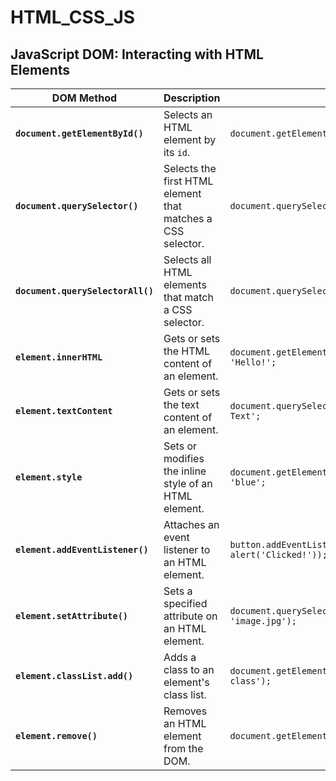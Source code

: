 # HTML_CSS_JS

## JavaScript DOM: Interacting with HTML Elements

| **DOM Method**                 | **Description**                                               | **Example**                                                            | **Usage**                                                       |
|---------------------------------|---------------------------------------------------------------|------------------------------------------------------------------------|-----------------------------------------------------------------|
| **`document.getElementById()`** | Selects an HTML element by its `id`.                          | `document.getElementById('myDiv');`                                    | Selects an element with `id="myDiv"`.                           |
| **`document.querySelector()`**  | Selects the first HTML element that matches a CSS selector.   | `document.querySelector('.button');`                                   | Selects the first element with class `button`.                  |
| **`document.querySelectorAll()`**| Selects all HTML elements that match a CSS selector.          | `document.querySelectorAll('.button');`                                | Selects all elements with class `button`.                       |
| **`element.innerHTML`**         | Gets or sets the HTML content of an element.                  | `document.getElementById('myDiv').innerHTML = 'Hello!';`               | Sets the inner HTML of `myDiv` to `"Hello!"`.                   |
| **`element.textContent`**       | Gets or sets the text content of an element.                  | `document.querySelector('p').textContent = 'New Text';`                | Sets the text content of a `<p>` tag to `"New Text"`.           |
| **`element.style`**             | Sets or modifies the inline style of an HTML element.         | `document.getElementById('myDiv').style.color = 'blue';`               | Changes the text color of `myDiv` to `"blue"`.                  |
| **`element.addEventListener()`**| Attaches an event listener to an HTML element.                | `button.addEventListener('click', () => alert('Clicked!'));`           | Executes the function when the button is clicked.               |
| **`element.setAttribute()`**    | Sets a specified attribute on an HTML element.                | `document.querySelector('img').setAttribute('src', 'image.jpg');`      | Changes the `src` of an `<img>` element to `"image.jpg"`.       |
| **`element.classList.add()`**   | Adds a class to an element's class list.                      | `document.getElementById('myDiv').classList.add('new-class');`          | Adds the `"new-class"` to `myDiv`.                              |
| **`element.remove()`**          | Removes an HTML element from the DOM.                         | `document.getElementById('myDiv').remove();`                           | Removes the `myDiv` element from the webpage.                   |




